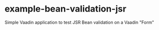 example-bean-validation-jsr
==============

Simple Vaadin application to test JSR Bean validation on a Vaadin "Form"

